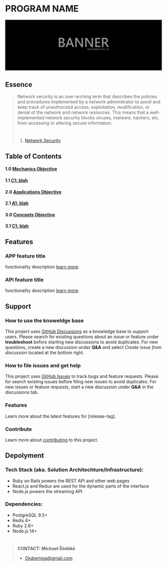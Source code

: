 <!--
[ file: README.md                   ]
====================================[ sec-1: primer ]
- description  :: ..                :
	L1: this .md file contains sections for each mechanic or technique.
	L2: ..
-------------------------------------
- explanation  :: ..                :
	L1: the purpose of this .md file is to provide an overview of
	L2: mechanics used in network security.
====================================[ sec-2: contents ]--> 
# PROGRAM NAME

![sample-banner](MEDIA/sample-banner-1920x620.jpg)

## Essence

> Network security is an over-arching term that describes the policies and procedures implemented by a network administrator
> to avoid and keep track of unauthorized access, exploitation, modification, or denial of the network and network resources.
> This means that a well-implemented network security blocks viruses, malware, hackers, etc. from accessing or altering secure
> information.
>
> #
>
> 1. [Network Security](https://www.techopedia.com/definition/24783/network-security)

## Table of Contents

#### 1.0 [Mechanics Objective](WIKIME/1-mechanics/README.md)

#### 1.1 [C1: blah](WIKIME/1-mechanics/README.md#c1-blah)

#### 2.0 [Applications Objective](WIKIME/2-applications/README.md)

#### 2.1 [A1: blah](WIKIME/2-applications/README.md#a1-blah)

#### 3.0 [Concpets Objective](WIKIME/3-concepts/README.md)

#### 3.1 [C1: blah](WIKIME/3-concepts/README.md#c1-blah)

## Features

### APP feature title

functionality description [learn more](https://github.com/MichaelSodeke/tmp--education-repo/discussions/categories/guides-app).

### API feature title

functionality description [learn more](https://github.com/MichaelSodeke/tmp--education-repo/discussions/categories/guides-api).

## Support

### How to use the knoweldge base

This project uses [GitHub Discussions](https://github.com/MichaelSodeke/tmp--education-repo/discussions) as a knowledge base to support users.
Please search for existing questions about an issue or feature under **troubleshoot**
before starting new discussions to avoid duplicates. For new questions, create a
new discussion under **Q&A** and select *Create issue from discussion* located at the bottom right.

### How to file issues and get help  

This project uses [GitHub Issues](https://github.com/MichaelSodeke/tmp--education-repo/issues) to track bugs and feature requests. Please for search existing 
issues before filing new issues to avoid duplicates. For new issues or feature requests, start
a new discussion under **Q&A** in the discussions tab.

### Features

Learn more about the latest features for [release-tag].

### Contribute

Learn more about [contributing](https://github.com/MichaelSodeke/tmp--education-repo/blob/dev/.github/CONTRIBUTING.md) to this project.

## Depolyment

### Tech Stack (aka. Solution Architechture/Infrastructure):

- Ruby on Rails powers the REST API and other web pages
- React.js and Redux are used for the dynamic parts of the interface
- Node.js powers the streaming API

### Dependencies:

- PostgreSQL 9.5+
- Redis 4+
- Ruby 2.6+
- Node.js 14+

#

> **CONTACT: Michael Šòdéké**
> 
> - Olubemiga@gmail.com

<!--
====================================[ sec-2: END      ]-->
